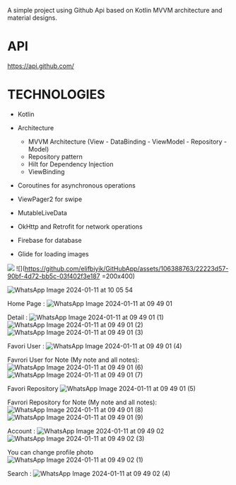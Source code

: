A simple project using Github Api based on Kotlin MVVM architecture and material designs.

# API
https://api.github.com/

# TECHNOLOGIES
- Kotlin 
- Architecture
    - MVVM Architecture (View - DataBinding - ViewModel - Repository - Model)
    - Repository pattern
    - Hilt for Dependency Injection
    - ViewBinding 

- Coroutines for asynchronous operations
- ViewPager2 for swipe
- MutableLiveData
- OkHttp and Retrofit for network operations
- Firebase for database
- Glide for loading images


![](https://github.com/elifbiyik/GitHubApp/assets/106388763/22223d57-90bf-4d72-bb5c-03f402f3e187)
![](https://github.com/elifbiyik/GitHubApp/assets/106388763/22223d57-90bf-4d72-bb5c-03f402f3e187 =200x400)

![WhatsApp Image 2024-01-11 at 10 05 54](https://github.com/elifbiyik/GitHubApp/assets/106388763/b97e6f7e-5f0c-4fe4-9b50-b29b0d6312b0)

Home Page : 
![WhatsApp Image 2024-01-11 at 09 49 01](https://github.com/elifbiyik/GitHubApp/assets/106388763/31ff7eaf-5caa-4178-9457-bc25fdcfac25)

Detail : 
![WhatsApp Image 2024-01-11 at 09 49 01 (1)](https://github.com/elifbiyik/GitHubApp/assets/106388763/e15874ba-72e6-4875-b550-833b8f15cfbe)
![WhatsApp Image 2024-01-11 at 09 49 01 (2)](https://github.com/elifbiyik/GitHubApp/assets/106388763/54228380-401d-4683-9839-d65e29594e41)
![WhatsApp Image 2024-01-11 at 09 49 01 (3)](https://github.com/elifbiyik/GitHubApp/assets/106388763/2ef48334-7f4f-4564-a7e7-9e018edfa34b)

Favori User : 
![WhatsApp Image 2024-01-11 at 09 49 01 (4)](https://github.com/elifbiyik/GitHubApp/assets/106388763/09ae8ee1-6cb2-4068-8a57-55d43b450579)

Favrori User for Note (My note and all notes): 
![WhatsApp Image 2024-01-11 at 09 49 01 (6)](https://github.com/elifbiyik/GitHubApp/assets/106388763/5dcb82b0-4e20-40fd-b772-2bc956bcfb9b)
![WhatsApp Image 2024-01-11 at 09 49 01 (7)](https://github.com/elifbiyik/GitHubApp/assets/106388763/bb56d72a-aef8-4afe-b77d-4e752cdce442)


Favori Repository
![WhatsApp Image 2024-01-11 at 09 49 01 (5)](https://github.com/elifbiyik/GitHubApp/assets/106388763/cd6e1192-dfce-47e6-9783-b0df56f6a74d)

Favrori Repository for Note (My note and all notes): 
![WhatsApp Image 2024-01-11 at 09 49 01 (8)](https://github.com/elifbiyik/GitHubApp/assets/106388763/5870c994-067f-4ba8-84e5-128f446d7eef)
![WhatsApp Image 2024-01-11 at 09 49 01 (9)](https://github.com/elifbiyik/GitHubApp/assets/106388763/213be374-f74b-4c64-8778-c79ef330756e)


Account : 
![WhatsApp Image 2024-01-11 at 09 49 02](https://github.com/elifbiyik/GitHubApp/assets/106388763/41764628-4ffc-447d-ac2e-626306b1fe7a)
![WhatsApp Image 2024-01-11 at 09 49 02 (3)](https://github.com/elifbiyik/GitHubApp/assets/106388763/2f178d53-7ca8-445d-959b-16ef335333dd)

You can change profile photo
![WhatsApp Image 2024-01-11 at 09 49 02 (1)](https://github.com/elifbiyik/GitHubApp/assets/106388763/47da5c52-286b-48e9-9dfb-07cf32e20efc)

Search : 
![WhatsApp Image 2024-01-11 at 09 49 02 (4)](https://github.com/elifbiyik/GitHubApp/assets/106388763/f0daf781-3a81-44e9-831d-bc8d2e5abbb6)

